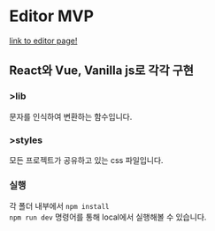 # Editor MVP
[link to editor page!](https://seonjakim.github.io/editor/)
## React와 Vue, Vanilla js로 각각 구현
### >lib
문자를 인식하여 변환하는 함수입니다.
### >styles
모든 프로젝트가 공유하고 있는 css 파일입니다.

### 실행
각 폴더 내부에서 `npm install`<br>
`npm run dev` 명령어를 통해 local에서 실행해볼 수 있습니다.